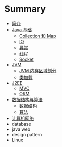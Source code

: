# Summary

* [简介](README.md)
* [Java 基础](java-base/java-base.md)
  * [Collection 和 Map](java-base/collection&map.md)
  * [IO](java-base/io.md)
  * [异常](java-base/exception.md)
  * [线程](java-base/thread.md)
  * [Socket](java-base/socket.md)
* [JVM](jvm/jvm.md)
  * [JVM 内存区域划分](jvm/jvm-memory-area.md)
  * [类加载](jvm/class-loader.md)
* [J2EE](j2ee/j2ee.md)
  * [MVC](j2ee/mvc.md)
  * [ORM](j2ee/orm.md)
* [数据结构与算法](data-structures-and-algorithm/data-structures-and-algorithm.md)
  * [数据结构](data-structures-and-algorithm/data-structures.md)
  * [算法](data-structures-and-algorithm/algorithm.md)
* [计算机网络](computer-networks.md)
* database
* java web
* design pattern
* Linux

